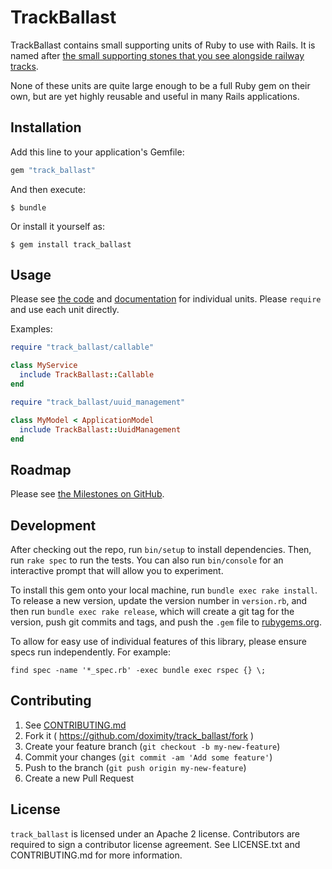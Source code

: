 # TrackBallast

TrackBallast contains small supporting units of Ruby to use with Rails.  It is named after [the small supporting stones that you see alongside railway tracks](https://www.scienceabc.com/pure-sciences/why-are-there-stones-train-ballast-alongside-railway-tracks.html).

None of these units are quite large enough to be a full Ruby gem on their own, but are yet highly reusable and useful in many Rails applications.

## Installation

Add this line to your application's Gemfile:

```ruby
gem "track_ballast"
```

And then execute:

    $ bundle

Or install it yourself as:

    $ gem install track_ballast

## Usage

Please see [the code](https://github.com/doximity/track_ballast/tree/master/lib/track_ballast) and [documentation](https://www.rubydoc.info/gems/track_ballast) for individual units.  Please `require` and use each unit directly.

Examples:

```ruby
require "track_ballast/callable"

class MyService
  include TrackBallast::Callable
end
```

```ruby
require "track_ballast/uuid_management"

class MyModel < ApplicationModel
  include TrackBallast::UuidManagement
end
```

## Roadmap

Please see [the Milestones on GitHub](https://github.com/doximity/track_ballast/milestones?direction=asc&sort=title&state=open).

## Development

After checking out the repo, run `bin/setup` to install dependencies. Then, run `rake spec` to run the tests. You can also run `bin/console` for an interactive prompt that will allow you to experiment.

To install this gem onto your local machine, run `bundle exec rake install`. To release a new version, update the version number in `version.rb`, and then run `bundle exec rake release`, which will create a git tag for the version, push git commits and tags, and push the `.gem` file to [rubygems.org](https://rubygems.org).

To allow for easy use of individual features of this library, please ensure specs run independently.  For example:

```shell
find spec -name '*_spec.rb' -exec bundle exec rspec {} \;
```

## Contributing

1. See [CONTRIBUTING.md](./CONTRIBUTING.md)
2. Fork it ( https://github.com/doximity/track_ballast/fork )
3. Create your feature branch (`git checkout -b my-new-feature`)
4. Commit your changes (`git commit -am 'Add some feature'`)
5. Push to the branch (`git push origin my-new-feature`)
6. Create a new Pull Request

## License

`track_ballast` is licensed under an Apache 2 license. Contributors are required to sign a contributor license agreement. See LICENSE.txt and CONTRIBUTING.md for more information.
